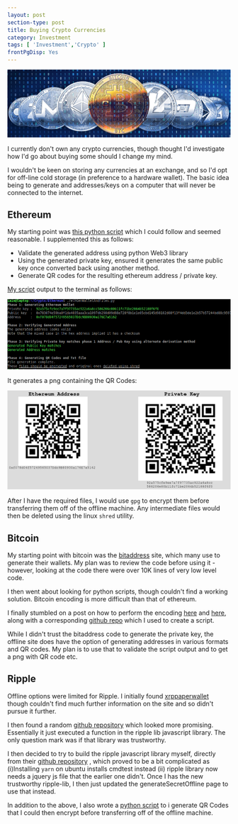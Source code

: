 ```yaml
---
layout: post
section-type: post
title: Buying Crypto Currencies
category: Investment
tags: [ 'Investment','Crypto' ]
frontPgDisp: Yes
---
```


<img style="border: 0;" src="/img/2020/20200426_header.jpg" />

I currently don't own any crypto currencies, though thought I'd investigate how I'd go
about buying some should I change my mind.

I wouldn't be keen on storing any currencies at an exchange, and so I'd opt for off-line
cold storage (in preference to a  hardware wallet). The basic idea being to generate and
addresses/keys on a computer that will never be connected to the internet. 

## Ethereum

My starting point was [this python script](https://github.com/vkobel/ethereum-generate-wallet) 
which I could follow and seemed reasonable.  I supplemented this as follows:

- Validate the generated address using python Web3 library
- Using the generated private key, ensured it generates the same public key once converted
  back using another method.
- Generate QR codes for the resulting ethereum address / private key.

[My script](https://github.com/0x3F3F/scripts/blob/master/ethGenWalletAndFiles.py) output to 
the terminal as follows:

<img style="border: 0;" src="/img/2020/20200426_ethereumScript.png" />

It generates a png containing the QR Codes:

<img style="border: 0;" src="/img/2020/20200426_ethereumQR.png" />

After I have the required files, I would use `gpg` to encrypt them before transferring them
off of the offline machine.  Any intermediate files would then be deleted using the linux
`shred` utility.


## Bitcoin

My starting point with bitcoin was the [bitaddress](http://bitaddress.org) site, which many 
use to generate their wallets. My plan was to review the code before using it - however, 
looking at the code there were over 10K lines of very low level code.

I then went about looking for python scripts, though couldn't find a working solution.
Bitcoin encoding is more difficult than that of ethereum.

I finally stumbled on a post on how to perform the encoding
[here](https://www.freecodecamp.org/news/how-to-generate-your-very-own-bitcoin-private-key-7ad0f4936e6c/) and 
[here](https://www.freecodecamp.org/news/how-to-create-a-bitcoin-wallet-address-from-a-private-key-eca3ddd9c05f/), 
along with a corresponding [github repo](https://github.com/Destiner/blocksmith) which I used to create a script. 

While I didn't trust the bitaddress code to generate the private key, the offline site
does have the option of generating addresses in various formats and QR codes.  My plan is
to use that to validate the script output and to get a png with QR code etc.


## Ripple

Offline options were limited for Ripple.  I initially found [xrppaperwallet](http://www.xrppaperwallet.com/#paper-wallet)
though couldn't find much further information on the site and so didn't pursue it further.

I then found a random [github repository](https://github.com/whotooktwarden/generateSecretOffline) which looked more 
promising.  Essentially it just executed a function in the ripple lib javascript library.  The only question mark was 
if that library was trustworthy.

I then decided to try to build the ripple javascript library myself, directly  from their [github
repository](https://github.com/ripple/xrpl-dev-portal/blob/master/content/tutorials/get-started/get-started-with-rippleapi-for-javascript.md#install-yarn)
, which proved to be a bit complicated as (i)Installing `yarn` on ubuntu installs cmdtest instead  (ii) ripple library 
now needs a jquery js file that the earlier one didn't.  Once I has the new trustworthy ripple-lib, I then just updated 
the generateSecretOffline page to use that instead.

In addition to the above, I also wrote a [python script](https://github.com/0x3F3F/scripts/blob/master/xrpGenQrCodes.py) to i
generate QR Codes that I could then encrypt before transferring off of the offline machine.



